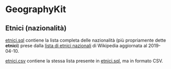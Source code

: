 # GeographyKit

## Etnici (nazionalità)

[etnici.sql](etnici.sql) contiene la lista completa delle nazionalità (più propriamente dette **etnici**) prese dalla [lista di etnici nazionali](https://it.wikipedia.org/wiki/Lista_di_etnici_nazionali) di Wikipedia aggiornata al 2019-04-10.

[etnici.csv](etnici.csv) contiene la stessa lista presente in [etnici.sql](etnici.sql), ma in formato CSV.
